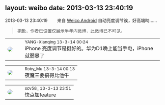 layout: weibo
date: 2013-03-13 23:40:19
---
<meta name="referrer" content="no-referrer" />

2013-03-13 23:40:19  &nbsp;&nbsp;&nbsp;&nbsp;&nbsp;&nbsp; 来自 <a href="http://app.weibo.com/t/feed/l4RWD" rel="nofollow">Weico.Android</a>
自动亮度调节诶，好高端呐……
>  抱歉，作者已设置仅展示半年内微博，此微博已不可见。 ​​​

<table style="width: 100%;">
  <tr>
    <td style="width: 40px;"><img style="border-radius:50%" src="https://tva3.sinaimg.cn/crop.0.0.180.180.50/6ce012ccjw1e8qgp5bmzyj2050050aa8.jpg?KID=imgbed,tva&Expires=1624464795&ssig=YdehEdCbai"></td>
    <td colspan="2"><small>YANG-Xianqing 13-3-14 00:24</small><br/>iPhone 亮度调节是挺好的。华为D1晚上能当手电，iPhone就弱暴了</td>
  </tr>
</table>

<table style="width: 100%;">
  <tr>
    <td style="width: 40px;"><img style="border-radius:50%" src="https://tva2.sinaimg.cn/crop.0.0.180.180.50/81fd9f09jw1e8qgp5bmzyj2050050aa8.jpg?KID=imgbed,tva&Expires=1624464795&ssig=alEwxByFmP"></td>
    <td colspan="2"><small>Roby_Mu 13-3-14 00:13</small><br/>夜魔三要搞得比他牛</td>
  </tr>
</table>

<table style="width: 100%;">
  <tr>
    <td style="width: 40px;"><img style="border-radius:50%" src="https://tva3.sinaimg.cn/crop.0.0.1242.1242.50/801f7e9ajw8f3peekcgoqj20yi0yidg9.jpg?KID=imgbed,tva&Expires=1624464795&ssig=%2FJuaMyHzkD"></td>
    <td colspan="2"><small>xcv58_ 13-3-13 23:51</small><br/>快点加feature</td>
  </tr>
</table>
